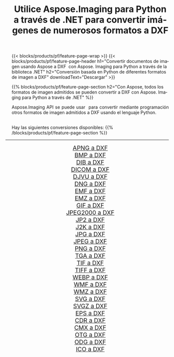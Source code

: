 ﻿---
title: Utilice Aspose.Imaging para Python a través de .NET para convertir imágenes de numerosos formatos a DXF 
weight: 3920
url: /es/python-net/conversion/to/dxf 
lang: es
langdirlevel: 2
locales: zh-hans,ja,it,ru,de,es,fr,nl,id,lt,pl,pt,vi,tr,ko,zh-hant,ar,hi,th,sv,cs,uk,he
description: Puede usar Aspose.Imaging para Python a través de la biblioteca .NET para convertir una variedad de formatos a DXF
---

{{< blocks/products/pf/feature-page-wrap >}}
{{< blocks/products/pf/feature-page-header h1="Convertir documentos de imagen usando Aspose a DXF  con Aspose. Imaging para Python a través de la biblioteca .NET" h2="Conversión basada en Python de diferentes formatos de imagen a DXF" downloadText="Descargar" >}}


{{% blocks/products/pf/feature-page-section  h2="Con Aspose, todos los formatos de imagen admitidos se pueden convertir a DXF con Aspose. Imaging para Python a través de .NET" %}}
<p align=justify>Aspose.Imaging API se puede usar  para convertir mediante programación otros formatos de imagen admitidos a DXF usando el lenguaje Python.</p>
<br/>
Hay las siguientes conversiones disponibles:
{{% /blocks/products/pf/feature-page-section %}}
<div class="container-fluid productfamilypage bg-gray">
    <div class="convertypes bg-gray agp-content section">
        <div class="container">
		<hr style="margin-left:-20px;"/>
		<div class="row other-converters" style="gap: 10px;font-size: 19px;text-align:center;">
		    <div class='col-md-2 other-converter remove-lp remove-rp'><a href="/imaging/es/python-net/conversion/apng-to-dxf" style="padding:15px;">APNG a DXF</a></div>
<div class='col-md-2 other-converter remove-lp remove-rp'><a href="/imaging/es/python-net/conversion/bmp-to-dxf" style="padding:15px;">BMP a DXF</a></div>
<div class='col-md-2 other-converter remove-lp remove-rp'><a href="/imaging/es/python-net/conversion/dib-to-dxf" style="padding:15px;">DIB a DXF</a></div>
<div class='col-md-2 other-converter remove-lp remove-rp'><a href="/imaging/es/python-net/conversion/dicom-to-dxf" style="padding:15px;">DICOM a DXF</a></div>
<div class='col-md-2 other-converter remove-lp remove-rp'><a href="/imaging/es/python-net/conversion/djvu-to-dxf" style="padding:15px;">DJVU a DXF</a></div>
<div class='col-md-2 other-converter remove-lp remove-rp'><a href="/imaging/es/python-net/conversion/dng-to-dxf" style="padding:15px;">DNG a DXF</a></div>
<div class='col-md-2 other-converter remove-lp remove-rp'><a href="/imaging/es/python-net/conversion/emf-to-dxf" style="padding:15px;">EMF a DXF</a></div>
<div class='col-md-2 other-converter remove-lp remove-rp'><a href="/imaging/es/python-net/conversion/emz-to-dxf" style="padding:15px;">EMZ a DXF</a></div>
<div class='col-md-2 other-converter remove-lp remove-rp'><a href="/imaging/es/python-net/conversion/gif-to-dxf" style="padding:15px;">GIF a DXF</a></div>
<div class='col-md-2 other-converter remove-lp remove-rp'><a href="/imaging/es/python-net/conversion/jpeg2000-to-dxf" style="padding:15px;">JPEG2000 a DXF</a></div>
<div class='col-md-2 other-converter remove-lp remove-rp'><a href="/imaging/es/python-net/conversion/jp2-to-dxf" style="padding:15px;">JP2 a DXF</a></div>
<div class='col-md-2 other-converter remove-lp remove-rp'><a href="/imaging/es/python-net/conversion/j2k-to-dxf" style="padding:15px;">J2K a DXF</a></div>
<div class='col-md-2 other-converter remove-lp remove-rp'><a href="/imaging/es/python-net/conversion/jpg-to-dxf" style="padding:15px;">JPG a DXF</a></div>
<div class='col-md-2 other-converter remove-lp remove-rp'><a href="/imaging/es/python-net/conversion/jpeg-to-dxf" style="padding:15px;">JPEG a DXF</a></div>
<div class='col-md-2 other-converter remove-lp remove-rp'><a href="/imaging/es/python-net/conversion/png-to-dxf" style="padding:15px;">PNG a DXF</a></div>
<div class='col-md-2 other-converter remove-lp remove-rp'><a href="/imaging/es/python-net/conversion/tga-to-dxf" style="padding:15px;">TGA a DXF</a></div>
<div class='col-md-2 other-converter remove-lp remove-rp'><a href="/imaging/es/python-net/conversion/tif-to-dxf" style="padding:15px;">TIF a DXF</a></div>
<div class='col-md-2 other-converter remove-lp remove-rp'><a href="/imaging/es/python-net/conversion/tiff-to-dxf" style="padding:15px;">TIFF a DXF</a></div>
<div class='col-md-2 other-converter remove-lp remove-rp'><a href="/imaging/es/python-net/conversion/webp-to-dxf" style="padding:15px;">WEBP a DXF</a></div>
<div class='col-md-2 other-converter remove-lp remove-rp'><a href="/imaging/es/python-net/conversion/wmf-to-dxf" style="padding:15px;">WMF a DXF</a></div>
<div class='col-md-2 other-converter remove-lp remove-rp'><a href="/imaging/es/python-net/conversion/wmz-to-dxf" style="padding:15px;">WMZ a DXF</a></div>
<div class='col-md-2 other-converter remove-lp remove-rp'><a href="/imaging/es/python-net/conversion/svg-to-dxf" style="padding:15px;">SVG a DXF</a></div>
<div class='col-md-2 other-converter remove-lp remove-rp'><a href="/imaging/es/python-net/conversion/svgz-to-dxf" style="padding:15px;">SVGZ a DXF</a></div>
<div class='col-md-2 other-converter remove-lp remove-rp'><a href="/imaging/es/python-net/conversion/eps-to-dxf" style="padding:15px;">EPS a DXF</a></div>
<div class='col-md-2 other-converter remove-lp remove-rp'><a href="/imaging/es/python-net/conversion/cdr-to-dxf" style="padding:15px;">CDR a DXF</a></div>
<div class='col-md-2 other-converter remove-lp remove-rp'><a href="/imaging/es/python-net/conversion/cmx-to-dxf" style="padding:15px;">CMX a DXF</a></div>
<div class='col-md-2 other-converter remove-lp remove-rp'><a href="/imaging/es/python-net/conversion/otg-to-dxf" style="padding:15px;">OTG a DXF</a></div>
<div class='col-md-2 other-converter remove-lp remove-rp'><a href="/imaging/es/python-net/conversion/odg-to-dxf" style="padding:15px;">ODG a DXF</a></div>
<div class='col-md-2 other-converter remove-lp remove-rp'><a href="/imaging/es/python-net/conversion/ico-to-dxf" style="padding:15px;">ICO a DXF</a></div>
                </div>
        </div>
    </div>
</div>
<br/>

